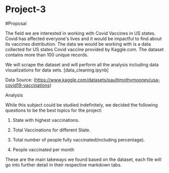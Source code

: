 # Project-3

#Proposal

The field we are interested in working with Covid Vaccines in US states. Covid has affected everyone's lives and it would be impactful to find about its vaccines distribution. The data we would be working with is a data collected for US states Covid vaccine provided by Kaggle.com. The dataset contains more than 100 unique records.

We will scrape the dataset and will perform all the analysis including data visualizations for data sets. [data_cleaning.ipynb]

Data Source: (https://www.kaggle.com/datasets/paultimothymooney/usa-covid19-vaccinations)

Analysis

While this subject could be studied indefinitely, we decided the following questions to be the best topics for the project:

1.  State with highest vaccinations.

2. Total Vaccinations for different State.

3. Total number of people fully vaccinated(including percentage).

4. People vaccinated per month

These are the main takeways we found based on the dataset, each file will go into further detail in their respective markdown tabs.
